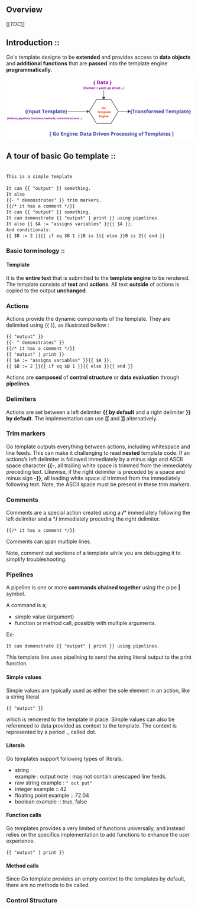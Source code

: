 ## Overview

[[_TOC_]]


## Introduction ::
Go's template designe to be **extended** and provides access to **data objects** and **additional functions** that are **passed** into the template engine **programmatically**.

![Go Template Engine](../imgs/gotmps.jpg)


## A tour of basic Go template ::

```script

This is a simple template

It can {{ "output" }} something.
It also
{{- " demonstrates" }} trim markers.
{{/* it has a comment */}}
It can {{ "output" }} something.
It can demonstrate {{ "output" | print }} using pipelines.
It also {{ $A := "assigns variables" }}{{ $A }}.
And conditionals:
{{ $B := 2 }}{{ if eq $B 1 }}B is 1{{ else }}B is 2{{ end }}
```

### Basic terminology ::

#### Template
It is the **entire text** that is submitted to the **template engine** to be rendered. The template consists of **text** and **actions**.
All text **outside** of actions is copied to the output **unchanged**.

### Actions

Actions provide the dynamic components of the template. They are delimited using {{ }}, as illustrated bellow :

```script
{{ "output" }}
{{- " demonstrates" }}
{{/* it has a comment */}}
{{ "output" | print }}
{{ $A := "assigns variables" }}{{ $A }}.
{{ $B := 2 }}{{ if eq $B 1 }}{{ else }}{{ end }}
```

Actions are **composed** of **control structure** or **data evaluation** through **pipelines**.

### Delimiters

Actions are set between a left delimiter **{{ by default** and  a right delimiter **}} by default**. The implementation can use **[[** and **]]** alternatively.

### Trim markers
Go template outputs everything between actions, including whitespace and line feeds. This can make it challenging to read **nested** template code.
If an actions’s left delimiter is followed immediately by a minus sign and ASCII space character **{{-**, all trailing white space is trimmed from the immediately preceding text. Likewise, if the right delimiter is preceded by a space and minus sign **-}}**, all leading white space id trimmed from the immediately following text.
Note, the ASCII space must be present in these trim markers.

### Comments
Comments are a special action created using a **/*** immediately following the left delimiter and a ***/** immediately preceding the right delimiter.

```script
{{/* it has a comment */}}
```

Comments can span multiple lines.

Note, comment out sections of a template while you are debugging it to simplify troubleshooting.

### Pipelines
A pipeline is one or more **commands chained together** using the pipe **|** symbol.

A command is a;
- simple value (argument)
- function or method call, possibly with multiple arguments.

Ex- 
```script
It can demonstrate {{ "output" | print }} using pipelines.
```

This template line uses pipelining to send the string literal output to the print function.

#### Simple values
Simple values are typically used as either the sole element in an action, like a string literal

```script
{{ "output" }}
```
which is rendered to the template in place. Simple values can also be referenced to data provided as context to the template. The context is represented by a period **.**, called dot.

#### Literals
Go templates support following types of literals;
- string  
	example : output
	note : may not contain unescaped line feeds.
- raw string
    example : `" out
    put"`
- integer
    example :: 42
- floating point
    example :: 72.04
- boolean
    example :: true, false
#### Function calls
Go templates provides a very limited of functions universally, and instead relies on the specifics implementation to add functions to enhance the user experience. 

```
{{ "output" | print }}
```

#### Method calls
Since Go template provides an empty context to the templates by default, there are no methods to be called.

### Control Structure















